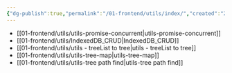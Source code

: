 ```yaml
---
{"dg-publish":true,"permalink":"/01-frontend/utils/index/","created":"2024-05-27T15:04:11.000+08:00","updated":"2024-06-04T11:13:00.807+08:00"}
---
```


+ [[01-frontend/utils/utils-promise-concurrent\|utils-promise-concurrent]]
+ [[01-frontend/utils/IndexedDB_CRUD\|IndexedDB_CRUD]]
+ [[01-frontend/utils/utils - treeList to tree\|utils - treeList to tree]]
+ [[01-frontend/utils/utils-tree-map\|utils-tree-map]]
+ [[01-frontend/utils/utils-tree path find\|utils-tree path find]]
